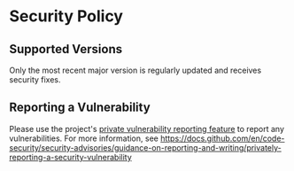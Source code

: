 # Security Policy

## Supported Versions

Only the most recent major version is regularly updated and receives security fixes.

## Reporting a Vulnerability

Please use the project's [private vulnerability reporting feature](https://github.com/samply/blazectl/security/advisories)
to report any vulnerabilities. For more information, see <https://docs.github.com/en/code-security/security-advisories/guidance-on-reporting-and-writing/privately-reporting-a-security-vulnerability>
